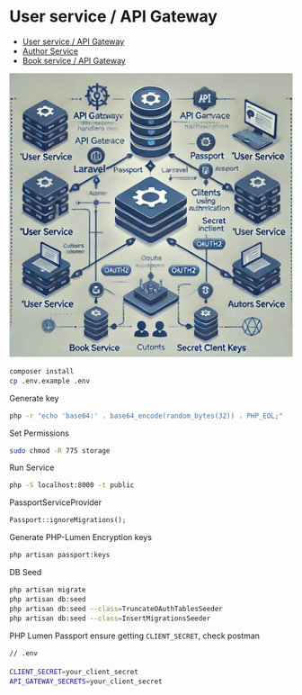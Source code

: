 # User service / API Gateway

- [User service / API Gateway](https://github.com/soulaimaneyahya/x1microservices-user-service)
- [Author Service](https://github.com/soulaimaneyahya/x1microservices-author-service)
- [Book service / API Gateway](https://github.com/soulaimaneyahya/x1microservices-book-service)

<img src="./public/imgs/x1.webp" alt="x1microservices" />

```sh
composer install
cp .env.example .env
```

Generate key
```sh
php -r "echo 'base64:' . base64_encode(random_bytes(32)) . PHP_EOL;"
```

Set Permissions
```sh
sudo chmod -R 775 storage
```

Run Service
```sh
php -S localhost:8000 -t public
```

PassportServiceProvider
```php
Passport::ignoreMigrations();
```

Generate PHP-Lumen Encryption keys
```sh
php artisan passport:keys
```

DB Seed
```sh
php artisan migrate
php artisan db:seed
php artisan db:seed --class=TruncateOAuthTablesSeeder
php artisan db:seed --class=InsertMigrationsSeeder
```

PHP Lumen Passport
ensure getting `CLIENT_SECRET`, check postman

```sh
// .env

CLIENT_SECRET=your_client_secret
API_GATEWAY_SECRETS=your_client_secret
```

